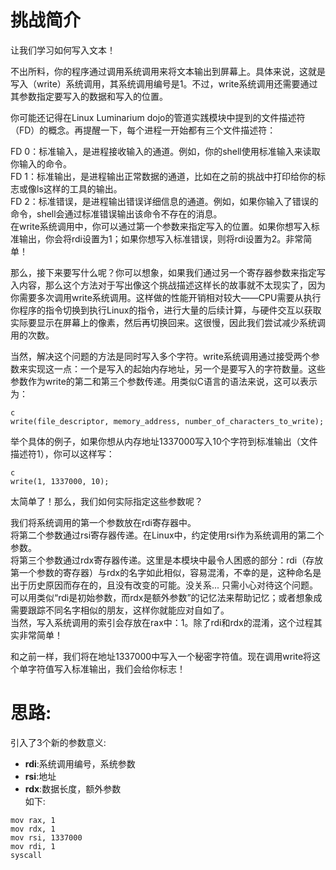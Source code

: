 # 挑战简介
让我们学习如何写入文本！

不出所料，你的程序通过调用系统调用来将文本输出到屏幕上。具体来说，这就是写入（write）系统调用，其系统调用编号是1。不过，write系统调用还需要通过其参数指定要写入的数据和写入的位置。  

你可能还记得在Linux Luminarium dojo的管道实践模块中提到的文件描述符（FD）的概念。再提醒一下，每个进程一开始都有三个文件描述符：

FD 0：标准输入，是进程接收输入的通道。例如，你的shell使用标准输入来读取你输入的命令。  
FD 1：标准输出，是进程输出正常数据的通道，比如在之前的挑战中打印给你的标志或像ls这样的工具的输出。  
FD 2：标准错误，是进程输出错误详细信息的通道。例如，如果你输入了错误的命令，shell会通过标准错误输出该命令不存在的消息。  
在write系统调用中，你可以通过第一个参数来指定写入的位置。如果你想写入标准输出，你会将rdi设置为1；如果你想写入标准错误，则将rdi设置为2。非常简单！  

那么，接下来要写什么呢？你可以想象，如果我们通过另一个寄存器参数来指定写入内容，那么这个方法对于写出像这个挑战描述这样长的故事就不太现实了，因为你需要多次调用write系统调用。这样做的性能开销相对较大——CPU需要从执行你程序的指令切换到执行Linux的指令，进行大量的后续计算，与硬件交互以获取实际要显示在屏幕上的像素，然后再切换回来。这很慢，因此我们尝试减少系统调用的次数。  
  
当然，解决这个问题的方法是同时写入多个字符。write系统调用通过接受两个参数来实现这一点：一个是写入的起始内存地址，另一个是要写入的字符数量。这些参数作为write的第二和第三个参数传递。用类似C语言的语法来说，这可以表示为：  
```
c
write(file_descriptor, memory_address, number_of_characters_to_write);
```
举个具体的例子，如果你想从内存地址1337000写入10个字符到标准输出（文件描述符1），你可以这样写：
```
c
write(1, 1337000, 10);
```
太简单了！那么，我们如何实际指定这些参数呢？  

我们将系统调用的第一个参数放在rdi寄存器中。  
将第二个参数通过rsi寄存器传递。在Linux中，约定使用rsi作为系统调用的第二个参数。  
将第三个参数通过rdx寄存器传递。这里是本模块中最令人困惑的部分：rdi（存放第一个参数的寄存器）与rdx的名字如此相似，容易混淆，不幸的是，这种命名是出于历史原因而存在的，且没有改变的可能。没关系... 只需小心对待这个问题。可以用类似“rdi是初始参数，而rdx是额外参数”的记忆法来帮助记忆；或者想象成需要跟踪不同名字相似的朋友，这样你就能应对自如了。  
当然，写入系统调用的索引会存放在rax中：1。除了rdi和rdx的混淆，这个过程其实非常简单！  

和之前一样，我们将在地址1337000中写入一个秘密字符值。现在调用write将这个单字符值写入标准输出，我们会给你标志！  

# 思路:
引入了3个新的参数意义:
- **rdi**:系统调用编号，系统参数
- **rsi**:地址
- **rdx**:数据长度，额外参数  
如下:
```
mov rax, 1
mov rdx, 1
mov rsi, 1337000
mov rdi, 1
syscall
```
